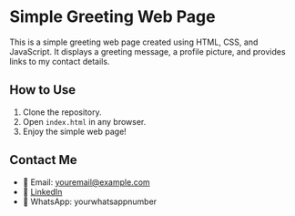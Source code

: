 # Simple Greeting Web Page

This is a simple greeting web page created using HTML, CSS, and JavaScript. It displays a greeting message, a profile picture, and provides links to my contact details.

## How to Use

1. Clone the repository.
2. Open `index.html` in any browser.
3. Enjoy the simple web page!

## Contact Me
- 📧 Email: youremail@example.com
- 🔗 [LinkedIn](https://linkedin.com/in/yourprofile)
- 📱 WhatsApp: yourwhatsappnumber
